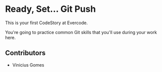 
# Ready, Set... Git Push

This is your first CodeStory at Evercode.

You're going to practice common Git skills that you'll use during your work here.

## Contributors

- Vinicius Gomes
